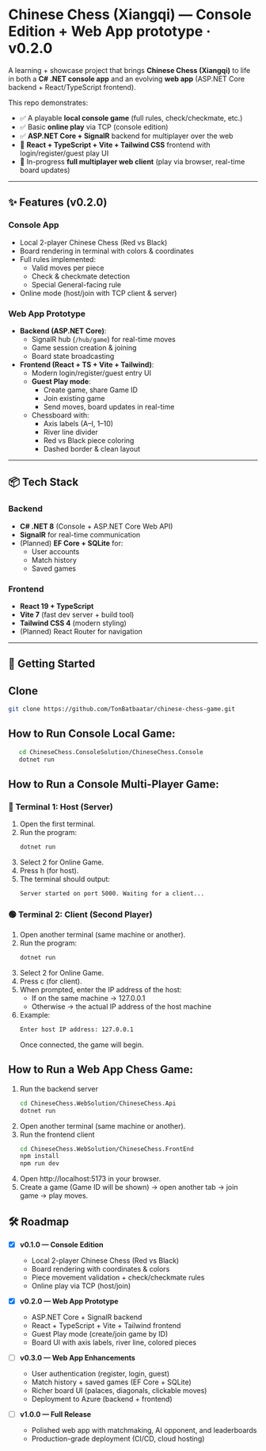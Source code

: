 # Chinese Chess (Xiangqi) — Console Edition + Web App prototype · v0.2.0

A learning + showcase project that brings **Chinese Chess (Xiangqi)** to life in both a **C# .NET console app** and an evolving **web app** (ASP.NET Core backend + React/TypeScript frontend).  

This repo demonstrates:
- ✅ A playable **local console game** (full rules, check/checkmate, etc.)
- ✅ Basic **online play** via TCP (console edition)  
- ✅ **ASP.NET Core + SignalR** backend for multiplayer over the web  
- 🚧 **React + TypeScript + Vite + Tailwind CSS** frontend with login/register/guest play UI  
- 🚧 In-progress **full multiplayer web client** (play via browser, real-time board updates)  

---

## ✨ Features (v0.2.0)

### Console App
- Local 2-player Chinese Chess (Red vs Black)
- Board rendering in terminal with colors & coordinates
- Full rules implemented:
  - Valid moves per piece
  - Check & checkmate detection
  - Special General-facing rule
- Online mode (host/join with TCP client & server)

### Web App Prototype
- **Backend (ASP.NET Core)**:
  - SignalR hub (`/hub/game`) for real-time moves
  - Game session creation & joining
  - Board state broadcasting
- **Frontend (React + TS + Vite + Tailwind)**:
  - Modern login/register/guest entry UI
  - **Guest Play mode**:
    - Create game, share Game ID
    - Join existing game
    - Send moves, board updates in real-time
  - Chessboard with:
    - Axis labels (A–I, 1–10)
    - River line divider
    - Red vs Black piece coloring
    - Dashed border & clean layout

---

## 📦 Tech Stack

### Backend
- **C# .NET 8** (Console + ASP.NET Core Web API)
- **SignalR** for real-time communication
- (Planned) **EF Core + SQLite** for:
  - User accounts
  - Match history
  - Saved games

### Frontend
- **React 19 + TypeScript**
- **Vite 7** (fast dev server + build tool)
- **Tailwind CSS 4** (modern styling)
- (Planned) React Router for navigation

---

## 🚀 Getting Started

## Clone
```bash
git clone https://github.com/TonBatbaatar/chinese-chess-game.git
```

## How to Run Console Local Game:
```bash
   cd ChineseChess.ConsoleSolution/ChineseChess.Console
   dotnet run
```

## How to Run a Console Multi-Player Game:

### 🔴 Terminal 1: Host (Server)
1. Open the first terminal.  
2. Run the program:
   ```bash
   dotnet run
   ```
3. Select 2 for Online Game.
4. Press h (for host).
5. The terminal should output:
   ```bash
   Server started on port 5000. Waiting for a client...
   ```

### 🟢 Terminal 2: Client (Second Player)
1. Open another terminal (same machine or another).
2. Run the program:
   ```bash
   dotnet run
   ```
3. Select 2 for Online Game.
4. Press c (for client).
5. When prompted, enter the IP address of the host:
   - If on the same machine → 127.0.0.1
   - Otherwise → the actual IP address of the host machine
6. Example:
   ```bash
   Enter host IP address: 127.0.0.1
   ```
   Once connected, the game will begin.

## How to Run a Web App Chess Game:
1. Run the backend server
   ```bash
   cd ChineseChess.WebSolution/ChineseChess.Api
   dotnet run
   ```
2. Open another terminal (same machine or another).
3. Run the frontend client
   ```bash
   cd ChineseChess.WebSolution/ChineseChess.FrontEnd
   npm install
   npm run dev
   ```
4. Open http://localhost:5173 in your browser.
5. Create a game (Game ID will be shown) → open another tab → join game → play moves.

## 🛠 Roadmap

- [x] **v0.1.0 — Console Edition**
  - Local 2-player Chinese Chess (Red vs Black)
  - Board rendering with coordinates & colors
  - Piece movement validation + check/checkmate rules
  - Online play via TCP (host/join)

- [x] **v0.2.0 — Web App Prototype**
  - ASP.NET Core + SignalR backend
  - React + TypeScript + Vite + Tailwind frontend
  - Guest Play mode (create/join game by ID)
  - Board UI with axis labels, river line, colored pieces

- [ ] **v0.3.0 — Web App Enhancements**
  - User authentication (register, login, guest)
  - Match history + saved games (EF Core + SQLite)
  - Richer board UI (palaces, diagonals, clickable moves)
  - Deployment to Azure (backend + frontend)

- [ ] **v1.0.0 — Full Release**
  - Polished web app with matchmaking, AI opponent, and leaderboards
  - Production-grade deployment (CI/CD, cloud hosting)
   
